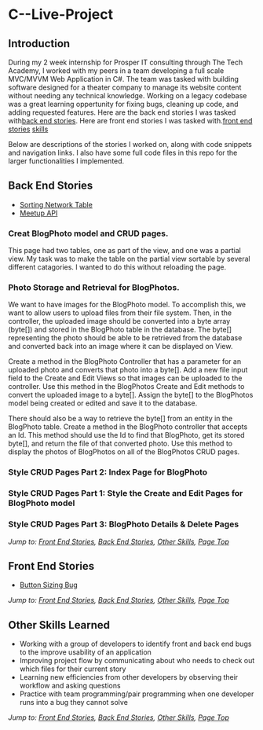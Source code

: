 # C--Live-Project

## Introduction
During my 2 week internship for Prosper IT consulting through The Tech Academy, I worked with my peers in a team developing a full scale MVC/MVVM Web Application in C#.  The team was tasked with building software designed for a theater company to manage its website content without needing any technical knowledge. Working on a legacy codebase was a great learning oppertunity for fixing bugs, cleaning up code, and adding requested features.  Here are the back end stories I was tasked with[back end stories](#back-end-stories).  Here are front end stories I was tasked with.[front end stories](#front-end-stories)  [skills](#other-skills-learned) 
  
Below are descriptions of the stories I worked on, along with code snippets and navigation links. I also have some full code files in this repo for the larger functionalities I implemented.


## Back End Stories
* [Sorting Network Table](#sorting-network-table)
* [Meetup API](#meetup-api)



### Creat BlogPhoto model and CRUD pages.
This page had two tables, one as part of the view, and one was a partial view. My task was to make the table on the partial view sortable by several different catagories. I wanted to do this without reloading the page. 
    
 
### Photo Storage and Retrieval for BlogPhotos.  
We want to have images for the BlogPhoto model.  To accomplish this, we want to allow users to upload files from their file system.  Then, in the controller, the uploaded image should be converted into a byte array (byte[]) and stored in the BlogPhoto table in the database.  The byte[] representing the photo should be able to be retrieved from the database and converted back into an image where it can be displayed on View.

Create a method in the BlogPhoto Controller that has a parameter for an uploaded photo and converts that photo into a byte[].  Add a new file input field to the Create and Edit Views so that images can be uploaded to the controller.  Use this method in the BlogPhotos Create and Edit methods to convert the uploaded image to a byte[].  Assign the byte[] to the BlogPhotos model being created or edited and save it to the database.

There should also be a way to retrieve the byte[] from an entity in the BlogPhoto table.  Create a method in the BlogPhoto controller that accepts an Id.  This method should use the Id to find that BlogPhoto, get its stored byte[], and return the file of that converted photo.  Use this method to display the photos of BlogPhotos on all of the BlogPhotos CRUD pages.


### Style CRUD Pages Part 2: Index Page for BlogPhoto

### Style CRUD Pages Part 1: Style the Create and Edit Pages for BlogPhoto model

### Style CRUD Pages Part 3: BlogPhoto Details & Delete Pages

*Jump to: [Front End Stories](#front-end-stories), [Back End Stories](#back-end-stories), [Other Skills](#other-skills-learned), [Page Top](#live-project)*


## Front End Stories
* [Button Sizing Bug](#button-sizing-bug)

 



*Jump to: [Front End Stories](#front-end-stories), [Back End Stories](#back-end-stories), [Other Skills](#other-skills-learned), [Page Top](#live-project)*

## Other Skills Learned
* Working with a group of developers to identify front and back end bugs to the improve usability of an application
* Improving project flow by communicating about who needs to check out which files for their current story
* Learning new efficiencies from other developers by observing their workflow and asking questions  
* Practice with team programming/pair programming when one developer runs into a bug they cannot solve
    
    
  
*Jump to: [Front End Stories](#front-end-stories), [Back End Stories](#back-end-stories), [Other Skills](#other-skills-learned), [Page Top](#live-project)*
